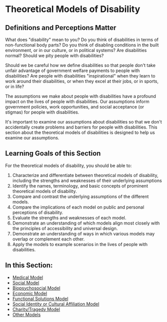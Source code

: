 # Theoretical Models of Disability

## Definitions and Perceptions Matter

What does "disability" mean to you? Do you think of disabilities in terms of non-functional body parts? Do you think of disabling conditions in the built environment, or in our culture, or in political systems? Are disabilities normal? Should we pity people with disabilities?

Should we be careful how we define disabilities so that people don't take unfair advantage of government welfare payments to people with disabilities? Are people with disabilities "inspirational" when they learn to work around their disabilities, or when they excel at their jobs, or in sports, or in life?

The assumptions we make about people with disabilities have a profound impact on the lives of people with disabilities. Our assumptions inform government policies, work opportunities, and social acceptance (or stigmas) for people with disabilities.

It's important to examine our assumptions about disabilities so that we don't accidentally create problems and barriers for people with disabilities. This section about the theoretical models of disabilities is designed to help us examine our assumptions.

## Learning Goals of this Section

For the theoretical models of disability, you should be able to:

1. Characterize and differentiate between theoretical models of disability, including the strengths and weaknesses of their underlying assumptions
2. Identify the names, terminology, and basic concepts of prominent theoretical models of disability.
3. Compare and contrast the underlying assumptions of the different models.
4. Compare the implications of each model on public and personal perceptions of disability.
5. Evaluate the strengths and weaknesses of each model.
6. Demonstrate an understanding of which models align most closely with the principles of accessibility and universal design.
7. Demonstrate an understanding of ways in which various models may overlap or complement each other.
8. Apply the models to example scenarios in the lives of people with disabilities.

## In this Section:

- [Medical Model](medical-model.md)
- [Social Model](social-model.md)
- [Biopsychosocial Model](biopsychosocial-model.md)
- [Economic Model](economic-model.md)
- [Functional Solutions Model](functional-solutions-model.md)
- [Social Identity or Cultural Affiliation Model](social-identity-or-cultural-affiliation-model.md)
- [Charity/Tragedy Model](charity-tragedy-model.md)
- [Other Models](other-models.md)